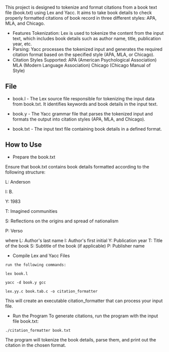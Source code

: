 This project is designed to tokenize and format citations from a book text file (book.txt) using Lex and Yacc. It aims to take book details to check properly formatted citations of book record in three different styles: APA, MLA, and Chicago.

* Features Tokenization: Lex is used to tokenize the content from the input text, which includes book details such as author name, title, publication year, etc. 
* Parsing: Yacc processes the tokenized input and generates the required citation format based on the specified style (APA, MLA, or Chicago).
* Citation Styles Supported: APA (American Psychological Association) MLA (Modern Language Association) Chicago (Chicago Manual of Style)

## File 
* book.l - The Lex source file responsible for tokenizing the input data from book.txt.
It identifies keywords and book details in the input text. 

* book.y - The Yacc grammar file that parses the tokenized input and formats the output into citation styles (APA, MLA, and Chicago). 

* book.txt - The input text file containing book details in a defined format.

## How to Use 
* Prepare the book.txt 

Ensure that book.txt contains book details formatted according to the following structure:

L: Anderson 

I: B. 

Y: 1983 

T: Imagined communities 

S: Reflections on the origins and spread of nationalism 

P: Verso 

where 
L: Author's last name I: Author's first initial Y: Publication year T: Title of the book S: Subtitle of the book (if applicable) P: Publisher name 
* Compile Lex and Yacc Files 
```
run the following commands:

lex book.l 

yacc -d book.y gcc 

lex.yy.c book.tab.c -o citation_formatter 
```
This will create an executable citation_formatter that can process your input file.

* Run the Program To generate citations, run the program with the input file book.txt:
```
./citation_formatter book.txt 
```
The program will tokenize the book details, parse them, and print out the citation in the chosen format.
